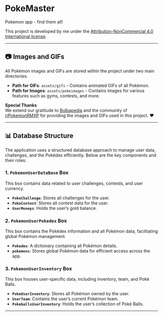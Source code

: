 # PokeMaster

Pokemon app - find them all!

This project is developed by me under the [Attribution-NonCommercial 4.0 International license](https://creativecommons.org/licenses/by-nc/4.0/).

---

## 📷 Images and GIFs
All Pokémon images and GIFs are stored within the project under two main directories:

- **Path for GIFs**: `assets/gifs` - Contains animated GIFs of all Pokémon.
- **Path for Images**: `assets/pokeimages` - Contains images for various features such as gyms, contests, and more.

**Special Thanks**  
We extend our gratitude to [Bulbapedia](https://bulbagarden.net/home/) and the community of [r/PokemonRMXP](https://www.reddit.com/r/PokemonRMXP/) for providing the images and GIFs used in this project. ❤️

---

## 📊 Database Structure

The application uses a structured database approach to manage user data, challenges, and the Pokédex efficiently. Below are the key components and their roles:

### **1. `PokemonUserDataBase` Box**
This box contains data related to user challenges, contests, and user currency.

- **`PokeChallenge`**: Stores all challenges for the user.
- **`PokeContest`**: Stores all contest data for the user.
- **`UserMoneys`**: Holds the user’s gold balance.

### **2. `PokemonUserPokedex` Box**
This box contains the Pokédex information and all Pokémon data, facilitating global Pokémon management.

- **`Pokedex`**: A dictionary containing all Pokémon details.
- **`pokemons`**: Stores global Pokémon data for efficient access across the app.

### **3. `PokemonUserInventory` Box**
This box houses user-specific data, including inventory, team, and Poké Balls.

- **`PokeUserInventory`**: Stores all Pokémon owned by the user.
- **`UserTeam`**: Contains the user’s current Pokémon team.
- **`PokeballsUserInventory`**: Holds the user’s collection of Poké Balls.

---
